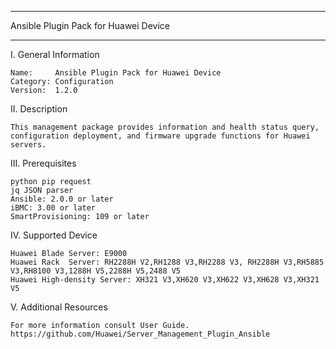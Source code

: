 ****************************************************************************
Ansible Plugin Pack for Huawei Device
****************************************************************************

I. General Information

    Name:     Ansible Plugin Pack for Huawei Device
    Category: Configuration
    Version:  1.2.0


II. Description

    This management package provides information and health status query, configuration deployment, and firmware upgrade functions for Huawei servers. 
	
	
III. Prerequisites

	python pip request
	jq JSON parser
	Ansible: 2.0.0 or later
	iBMC: 3.00 or later
	SmartProvisioning: 109 or later	
	
	
IV. Supported Device

	Huawei Blade Server: E9000
	Huawei Rack  Server: RH2288H V2,RH1288 V3,RH2288 V3, RH2288H V3,RH5885 V3,RH8100 V3,1288H V5,2288H V5,2488 V5
	Huawei High-density Server: XH321 V3,XH620 V3,XH622 V3,XH628 V3,XH321 V5
	
V. Additional Resources

    For more information consult User Guide. https://github.com/Huawei/Server_Management_Plugin_Ansible
